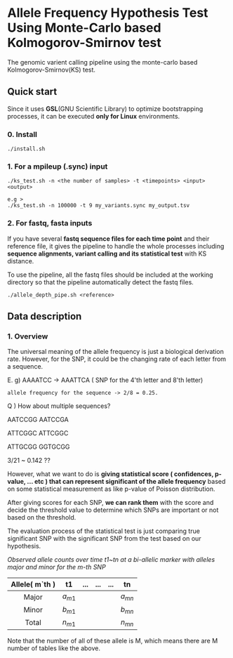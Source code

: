# Allele Frequency Hypothesis Test Using Monte-Carlo based Kolmogorov-Smirnov test

The genomic varient calling pipeline using the monte-carlo based Kolmogorov-Smirnov(KS) test. 



## Quick start

Since it uses **GSL**(GNU Scientific Library) to optimize bootstrapping processes, it can be executed **only for Linux** environments.

### 0. Install

```shell
./install.sh
```



### 1. For a mpileup (.sync) input

```
./ks_test.sh -n <the number of samples> -t <timepoints> <input> <output>

e.g >
./ks_test.sh -n 100000 -t 9 my_variants.sync my_output.tsv
```



### 2. For fastq, fasta inputs

If you have several **fastq sequence files for each time point** and their reference file, it gives the pipeline to handle the whole processes including **sequence alignments, variant calling and its statistical test** with KS distance.

To use the pipeline, all the fastq files should be included at the working directory so that the pipeline automatically detect the fastq files.

```
./allele_depth_pipe.sh <reference>
```




## Data description

### 1. Overview

The universal meaning of the allele frequency is just a biological derivation rate. However, for the SNP, it could be the changing rate of each letter from a sequence.

E. g) AAAATCC -> AAATTCA  ( SNP for the 4'th letter and 8'th letter) 

	allele frequency for the sequence -> 2/8 = 0.25.

Q ) How about multiple sequences?

AATCCGG AATCCGA

ATTCGGC ATTCGGC

ATTGCGG GGTGCGG

3/21 ~ 0.142 ??

However, what we want to do is **giving statistical score ( confidences, p-value, ... etc ) that can represent significant of the allele frequency** based on some statistical measurement as like p-value of Poisson distribution.

After giving scores for each SNP, **we can rank them** with the score and decide the threshold value to determine which SNPs are important or not based on the threshold.

The evaluation process of the statistical test is just comparing true significant SNP with the significant SNP from the test based on our hypothesis.

 

*Observed allele counts over time t1~tn at a bi-allelic marker with alleles major and minor for the m-th SNP*

| Allele( m`th ) |    t1    | ...  | ...  | ...  |    tn    |
| :------------: | :------: | ---- | ---- | ---- | :------: |
|     Major      | $a_{m1}$ |      |      |      | $a_{mn}$ |
|     Minor      | $b_{m1}$ |      |      |      | $b_{mn}$ |
|     Total      | $n_{m1}$ |      |      |      | $n_{mn}$ |

Note that the number of all of these allele is M, which means there are M number of tables like the above.
